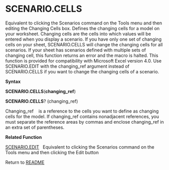 # SCENARIO.CELLS

Equivalent to clicking the Scenarios command on the Tools menu and then
editing the Changing Cells box. Defines the changing cells for a model
on your worksheet. Changing cells are the cells into which values will
be entered when you display a scenario. If you have only one set of
changing cells on your sheet, SCENARIO.CELLS will change the changing
cells for all scenarios. If your sheet has scenarios defined with
multiple sets of changing cell, this function returns an error and the
macro is halted. This function is provided for compatibility with
Microsoft Excel version 4.0. Use SCENARIO.EDIT with the changing\_ref
argument instead of SCENARIO.CELLS if you want to change the changing
cells of a scenario.

**Syntax**

**SCENARIO.CELLS**(**changing\_ref**)

**SCENARIO.CELLS**? (changing\_ref)

Changing\_ref&nbsp;&nbsp;&nbsp;&nbsp;is a reference to the cells you
want to define as changing cells for the model. If changing\_ref
contains nonadjacent references, you must separate the reference areas
by commas and enclose changing\_ref in an extra set of parentheses.

**Related Function**

[SCENARIO.EDIT](SCENARIO.EDIT.md)&nbsp;&nbsp;&nbsp;Equivalent to clicking the Scenarios
command on the Tools menu and then clicking the Edit button



Return to [README](README.md)

